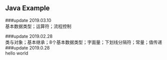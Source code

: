 Java Example
----------------------
###update 2019.03.10     
基本数据类型；运算符；流程控制   

###update 2019.02.28   
类与对象；基本继承；8个基本数据类型；字面量；下划线分隔符；常量；值传递     
###update 2019.0.28      
hello world
